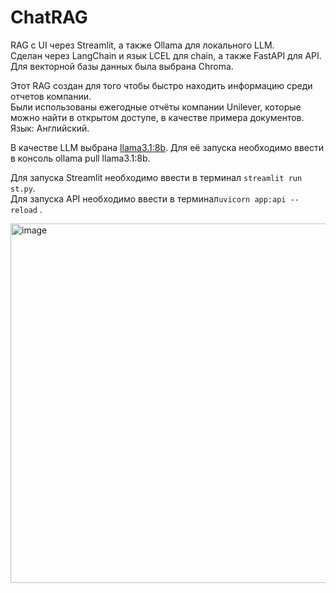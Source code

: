 # ChatRAG
RAG с UI через Streamlit, а также Ollama для локального LLM.  
Сделан через LangChain и язык LCEL для chain, а также FastAPI для API.  
Для векторной базы данных была выбрана Chroma.  

Этот RAG создан для того чтобы быстро находить информацию среди отчетов компании.  
Были использованы ежегодные отчёты компании Unilever, которые можно найти в открытом доступе, в качестве примера документов.   
Язык: Английский.    

В качестве LLM выбрана [llama3.1:8b](https://ollama.com/library/llama3.1). 
Для её запуска необходимо ввести в консоль ollama pull llama3.1:8b.  

Для запуска Streamlit необходимо ввести в терминал ```streamlit run st.py```.      
Для запуска API необходимо ввести в терминал```uvicorn app:api --reload``` .   



<img width="778" height="575" alt="image" src="https://github.com/user-attachments/assets/0ad4cbd2-4e88-41dc-8c11-0efd738b8107" />
